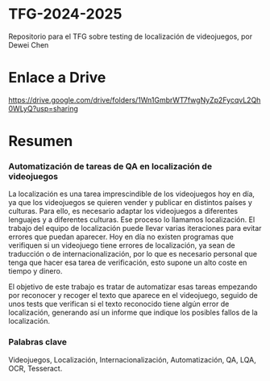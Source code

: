 # TFG-2024-2025
Repositorio para el TFG sobre testing de localización de videojuegos, por Dewei Chen

# Enlace a Drive
https://drive.google.com/drive/folders/1Wn1GmbrWT7fwgNyZp2FycqvL2Qh0WLyQ?usp=sharing
# Resumen
### Automatización de tareas de QA en localización de videojuegos
La localización es una tarea imprescindible de los videojuegos hoy en día, ya que
los videojuegos se quieren vender y publicar en distintos países y culturas. Para ello,
es necesario adaptar los videojuegos a diferentes lenguajes y a diferentes culturas.
Ese proceso lo llamamos localización. El trabajo del equipo de localización puede
llevar varias iteraciones para evitar errores que puedan aparecer.
Hoy en día no existen programas que verifiquen si un videojuego tiene errores de
localización, ya sean de traducción o de internacionalización, por lo que es necesario
personal que tenga que hacer esa tarea de verificación, esto supone un alto coste en
tiempo y dinero.

El objetivo de este trabajo es tratar de automatizar esas tareas empezando por
reconocer y recoger el texto que aparece en el videojuego, seguido de unos tests que
verifican si el texto reconocido tiene algún error de localización, generando así un
informe que indique los posibles fallos de la localización.

### Palabras clave
Videojuegos, Localización, Internacionalización, Automatización, QA, LQA, OCR,
Tesseract.
